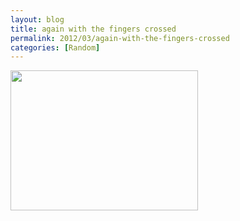 ```yaml
---
layout: blog
title: again with the fingers crossed
permalink: 2012/03/again-with-the-fingers-crossed
categories: [Random]
---
```


<a href="http://blog.kristeraxel.com/wp-content/uploads/2012/03/IS-4kh4civagggt.jpg"><img src="http://blog.kristeraxel.com/wp-content/uploads/2012/03/IS-4kh4civagggt-300x224.jpg" alt="" title="IS-4kh4civagggt" width="300" height="224" class="aligncenter size-medium wp-image-1724" /></a>
